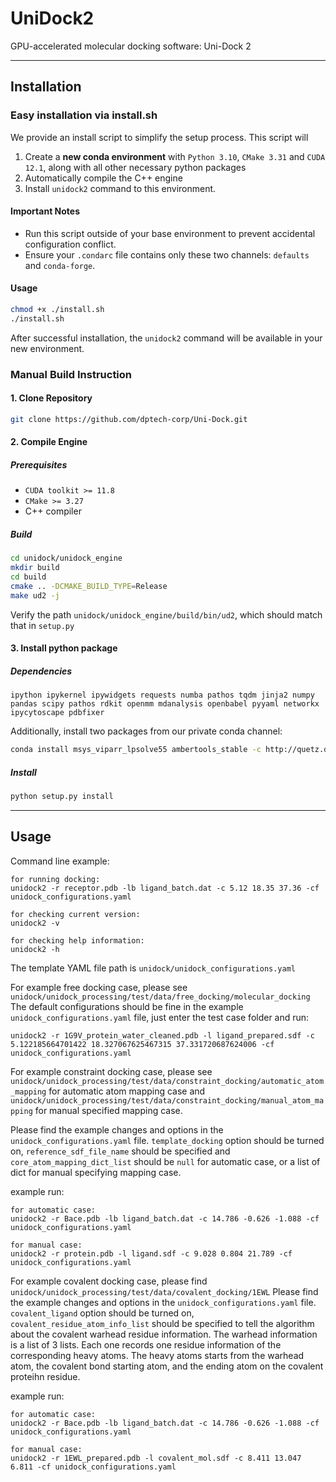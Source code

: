 # UniDock2
GPU-accelerated molecular docking software: Uni-Dock 2

---
## Installation
### Easy installation via install.sh
We provide an install script to simplify the setup process. This script will

1. Create a **new conda environment** with `Python 3.10`, `CMake 3.31` and `CUDA 12.1`, along with all other necessary python packages
2. Automatically compile the C++ engine
3. Install `unidock2` command to this environment.

#### Important Notes
* Run this script outside of your base environment to prevent accidental configuration conflict.
* Ensure your `.condarc` file contains only these two channels: `defaults` and `conda-forge`.

#### Usage
```sh
chmod +x ./install.sh
./install.sh
```
After successful installation, the `unidock2` command will be available in your new environment.


### Manual Build Instruction
#### 1. Clone Repository
```sh
git clone https://github.com/dptech-corp/Uni-Dock.git
```
#### 2. Compile Engine
##### Prerequisites
* `CUDA toolkit >= 11.8`
* `CMake >= 3.27`
* C++ compiler

##### Build
```sh
cd unidock/unidock_engine
mkdir build
cd build
cmake .. -DCMAKE_BUILD_TYPE=Release
make ud2 -j
```
Verify the path `unidock/unidock_engine/build/bin/ud2`,  which should match that in `setup.py` 

#### 3. Install python package
##### Dependencies
`
ipython ipykernel ipywidgets requests numba pathos tqdm jinja2 numpy pandas scipy pathos rdkit openmm mdanalysis openbabel pyyaml networkx ipycytoscape pdbfixer
`

Additionally, install two packages from our private conda channel:
```sh
conda install msys_viparr_lpsolve55 ambertools_stable -c http://quetz.dp.tech:8088/get/baymax --no-repodata-use-zst
```

##### Install
```sh
python setup.py install
```


---
## Usage
Command line example:
```
for running docking:
unidock2 -r receptor.pdb -lb ligand_batch.dat -c 5.12 18.35 37.36 -cf unidock_configurations.yaml

for checking current version:
unidock2 -v

for checking help information:
unidock2 -h
```

The template YAML file path is `unidock/unidock_configurations.yaml`

For example free docking case, please see `unidock/unidock_processing/test/data/free_docking/molecular_docking`
The default configurations should be fine in the example `unidock_configurations.yaml` file, just enter the test case folder and run:
```
unidock2 -r 1G9V_protein_water_cleaned.pdb -l ligand_prepared.sdf -c 5.122185664701422 18.327067625467315 37.331720687624006 -cf unidock_configurations.yaml
```

For example constraint docking case, please see `unidock/unidock_processing/test/data/constraint_docking/automatic_atom_mapping` for automatic atom mapping case and `unidock/unidock_processing/test/data/constraint_docking/manual_atom_mapping` for manual specified mapping case.

Please find the example changes and options in the `unidock_configurations.yaml` file. `template_docking` option should be turned on, `reference_sdf_file_name` should be specified and `core_atom_mapping_dict_list` should be `null` for automatic case, or a list of dict for manual specifying mapping case.

example run:
```
for automatic case:
unidock2 -r Bace.pdb -lb ligand_batch.dat -c 14.786 -0.626 -1.088 -cf unidock_configurations.yaml

for manual case:
unidock2 -r protein.pdb -l ligand.sdf -c 9.028 0.804 21.789 -cf unidock_configurations.yaml
```

For example covalent docking case, please find `unidock/unidock_processing/test/data/covalent_docking/1EWL`
Please find the example changes and options in the `unidock_configurations.yaml` file. `covalent_ligand` option should be turned on, `covalent_residue_atom_info_list` should be specified to tell the algorithm about the covalent warhead residue information. The warhead information is a list of 3 lists. Each one records one residue information of the corresponding heavy atoms. The heavy atoms starts from the warhead atom, the covalent bond starting atom, and the ending atom on the covalent proteihn residue.

example run:
```
for automatic case:
unidock2 -r Bace.pdb -lb ligand_batch.dat -c 14.786 -0.626 -1.088 -cf unidock_configurations.yaml

for manual case:
unidock2 -r 1EWL_prepared.pdb -l covalent_mol.sdf -c 8.411 13.047 6.811 -cf unidock_configurations.yaml
```
